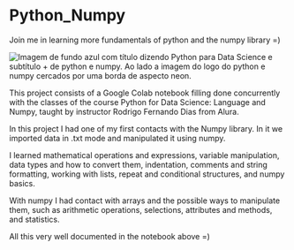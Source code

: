 # Python_Numpy
Join me in learning more fundamentals of python and the numpy library =)

![Imagem de fundo azul com título dizendo Python para Data Science e subtítulo + de python e numpy. Ao lado a imagem do logo do python e numpy cercados por uma borda de aspecto neon.](https://user-images.githubusercontent.com/102270053/179420343-e938847c-c781-42f2-ad49-ba8e075c5f32.png)

This project consists of a Google Colab notebook filling done concurrently with the classes of the course Python for Data Science: Language and Numpy, taught by instructor Rodrigo Fernando Dias from Alura.

In this project I had one of my first contacts with the Numpy library. In it we imported data in .txt mode and manipulated it using numpy.

I learned mathematical operations and expressions, variable manipulation, data types and how to convert them, indentation, comments and string formatting, working with lists, repeat and conditional structures, and numpy basics.

With numpy I had contact with arrays and the possible ways to manipulate them, such as arithmetic operations, selections, attributes and methods, and statistics.

All this very well documented in the notebook above =)
